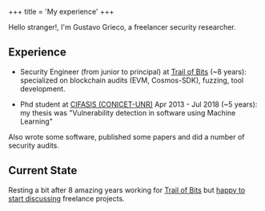+++
title = 'My experience'
+++

Hello stranger!, I'm Gustavo Grieco, a freelancer security researcher.

## Experience

* Security Engineer (from junior to principal) at  [Trail of Bits](https://www.trailofbits.com/) (~8 years): specialized on blockchain audits (EVM, Cosmos-SDK), fuzzing, tool development.

* Phd student at [CIFASIS (CONICET-UNR)](https://www.cifasis-conicet.gov.ar) Apr 2013 - Jul 2018 (~5 years): my thesis was "Vulnerability detection in software using Machine Learning"

Also wrote some software, published some papers and did a number of security audits.

## Current State

Resting a bit after 8 amazing years working for [Trail of Bits](https://www.trailofbits.com/) but [happy to start discussing](https://forms.gle/V3jt7C2JQgZhoXfe9) freelance projects.
